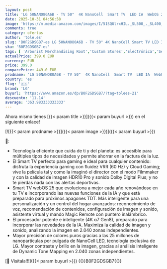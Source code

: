 ```yaml
---
layout: post
title: 'LG 50NANO80A6B - TV 50"  4K NanoCell  Smart TV  LED IA  WebOS 25  Procesador Potente e Inteligente  Super Upscaling  Dolby Digital Plus  Alexa/Google Assistant  Negro'
date: 2025-10-31 04:56:58
image: 'https://m.media-amazon.com/images/I/51SQUlrxHIL._SL500_._SL400_.jpg'
comments: true
category: ofertas
author: 'tole.es'
slug: 'B0F2GDSGB7-es LG 50NANO80A6B - TV 50" 4K NanoCell Smart TV LED IA WebOS...'
sku: 'B0F2GDSGB7-es'
tags: [ 'Arborist Merchandising Root','Custom Stores','Electrónica','Self Service','TV, vídeo y home cinema','Televisores','Xbox Anywhere - Selección de televisores','dd635ce1-b8f1-4920-b4b9-c00c26aa6274_0','dd635ce1-b8f1-4920-b4b9-c00c26aa6274_7001','lg','smart','tv','🇪🇸', ]
actualPrice: 399.0 EUR
currency: EUR
price: 399.0
comparePrice: 449.0 EUR
prodname: 'LG 50NANO80A6B - TV 50"  4K NanoCell  Smart TV  LED IA  WebOS 25  Procesador Potente e Inteligente  Super Upscaling  Dolby Digital Plus  Alexa/Google Assistant  Negro'
country: 'es'
flag: '🇪🇸'
brand: 'LG'
buyurl: 'https://www.amazon.es/dp/B0F2GDSGB7/?tag=tolees-21'
descuento: '11.14'
average: '363.983333333333'
---
```


Ahora mismo tienes [{{< param title >}}]({{< param buyurl >}}) en el siguiente enlace!

[![{{< param prodname >}}]({{< param image >}})]({{< param buyurl >}})

🔎:

- Tecnología eficiente que cuida de ti y del planeta: es accesible para múltiples tipos de necesidades y permite ahorrar en la factura de la luz.
- El Smart TV perfecto para gaming e ideal para cualquier contenido: disfruta la experiencia gaming con fluidez VRR (60 Hz) y Cloud Gaming; vive la película tal y como la imaginó el director con el modo Filmmaker y con la calidad de imagen HDR10 Pro y sonido Dolby Digital Plus; y no te pierdas nada con las alertas deportivas.
- Smart TV webOS 25 que evoluciona a mejor cada año renovándose en tu TV e incorporando las nuevas funciones de la IA y que está preparado para próximos apagones TDT. Más inteligente para una personalización y un control del hogar avanzados: reconocimiento de voz, recomendación de contenidos, configuración de imagen y sonido, asistente virtual y mando Magic Remote con puntero inalámbrico.
- El procesador potente e inteligente (4K α7 Gen8), preparado para incorporar las novedades de la IA. Maximiza la calidad de imagen y sonido, analizando la imagen en 2.040 zonas independientes.
- Mayor precisión de colores puros gracias a las 25 millones de nanopartículas por pulgada de NanoCell LED, tecnología exclusiva de LG. Mayor contraste y brillo en la imagen, gracias al análisis inteligente de Dynamic Tone Mapping en 2.040 zonas independientes.

[🛒 Visítala!!!]({{< param buyurl >}})
{{<world>}}B0F2GDSGB7{{</world>}}
